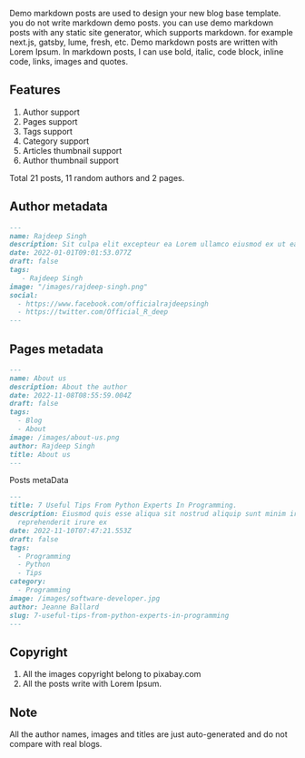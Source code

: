 Demo markdown posts are used to design your new blog base template. you do not write markdown demo posts. you can use demo markdown posts with any static site generator, which supports markdown. for example next.js, gatsby, lume, fresh, etc.
Demo markdown posts are written with Lorem Ipsum. In markdown posts, I can use bold, italic, code block, inline code, links, images and quotes.

## Features
1. Author support
2. Pages support
3. Tags support
4. Category support
5. Articles thumbnail support
6. Author thumbnail support

Total 21 posts, 11 random authors and 2 pages. 

## Author metadata 
```markdown
---
name: Rajdeep Singh
description: Sit culpa elit excepteur ea Lorem ullamco eiusmod ex ut ea incididunt minim. Cillum eiusmod fugiat cupidatat.
date: 2022-01-01T09:01:53.077Z
draft: false
tags: 
   - Rajdeep Singh
image: "/images/rajdeep-singh.png"
social: 
  - https://www.facebook.com/officialrajdeepsingh
  - https://twitter.com/Official_R_deep
---

```

## Pages metadata 

```markdown
---
name: About us
description: About the author
date: 2022-11-08T08:55:59.004Z
draft: false
tags:
  - Blog
  - About
image: /images/about-us.png
author: Rajdeep Singh
title: About us
---

```
Posts metaData
```markdown
---
title: 7 Useful Tips From Python Experts In Programming.
description: Eiusmod quis esse aliqua sit nostrud aliquip sunt minim irure laboris
  reprehenderit irure ex
date: 2022-11-10T07:47:21.553Z
draft: false
tags:
  - Programming
  - Python
  - Tips
category:
  - Programming
image: /images/software-developer.jpg
author: Jeanne Ballard
slug: 7-useful-tips-from-python-experts-in-programming
---
```
## Copyright
1. All the images copyright belong to pixabay.com
2. All the posts write with Lorem Ipsum. 

## Note
All the author names, images and titles are just auto-generated and do not compare with real blogs.